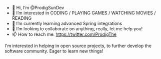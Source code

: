 - 👋 Hi, I’m @ProdigSunDev
- 👀 I’m interested in CODING / PLAYING GAMES / WATCHING MOVIES / READING
- 🌱 I’m currently learning advanced Spring integrations
- 💞️ I’m looking to collaborate on anything, really, let me help you!
- 📫 How to reach me: https://twitter.com/ProdigThe

I'm interested in helping in open source projects, to further develop the software community. Eager to learn new things!

